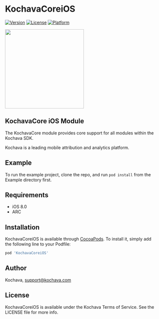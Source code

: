 # KochavaCoreiOS

[![Version](https://img.shields.io/cocoapods/v/KochavaCoreiOS.svg?style=flat)](https://cocoapods.org/pods/KochavaCoreiOS)
[![License](https://img.shields.io/cocoapods/l/KochavaCoreiOS.svg?style=flat)](https://cocoapods.org/pods/KochavaCoreiOS)
[![Platform](https://img.shields.io/cocoapods/p/KochavaCoreiOS.svg?style=flat)](https://cocoapods.org/pods/KochavaCoreiOS)

<img src="https://storage.googleapis.com/kochava-web/2016/07/Kochava-horizontal-black-800x154.png" width="260" />

## KochavaCore iOS Module

The KochavaCore module provides core support for all modules within the Kochava SDK.

Kochava is a leading mobile attribution and analytics platform.

## Example

To run the example project, clone the repo, and run `pod install` from the Example directory first.

## Requirements

* iOS 8.0
* ARC

## Installation

KochavaCoreiOS is available through [CocoaPods](https://cocoapods.org). To install
it, simply add the following line to your Podfile:

```ruby
pod 'KochavaCoreiOS'
```

## Author

Kochava, support@kochava.com

## License

KochavaCoreiOS is available under the Kochava Terms of Service. See the LICENSE file for more info.
